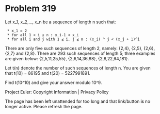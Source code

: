 #   Problem 319

   Let x_1, x_2,..., x_n be a sequence of length n such that:

     * x_1 = 2
     * for all 1 < i ≤ n : x_i-1 < x_i
     * for all i and j with 1 ≤ i, j ≤ n : (x_i) ^ j < (x_j + 1)^i

   There are only five such sequences of length 2, namely: {2,4}, {2,5},
   {2,6}, {2,7} and {2,8}.
   There are 293 such sequences of length 5; three examples are given below:
   {2,5,11,25,55}, {2,6,14,36,88}, {2,8,22,64,181}.

   Let t(n) denote the number of such sequences of length n.
   You are given that t(10) = 86195 and t(20) = 5227991891.

   Find t(10^10) and give your answer modulo 10^9.

   Project Euler: Copyright Information | Privacy Policy

   The page has been left unattended for too long and that link/button is no
   longer active. Please refresh the page.
